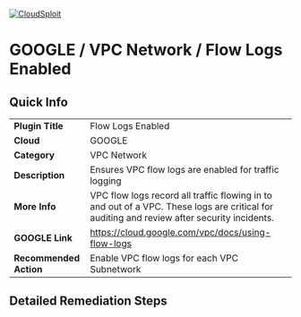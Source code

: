 [![CloudSploit](https://cloudsploit.com/img/logo-new-big-text-100.png "CloudSploit")](https://cloudsploit.com)

# GOOGLE / VPC Network / Flow Logs Enabled

## Quick Info

| | |
|-|-|
| **Plugin Title** | Flow Logs Enabled |
| **Cloud** | GOOGLE |
| **Category** | VPC Network |
| **Description** | Ensures VPC flow logs are enabled for traffic logging |
| **More Info** | VPC flow logs record all traffic flowing in to and out of a VPC. These logs are critical for auditing and review after security incidents. |
| **GOOGLE Link** | https://cloud.google.com/vpc/docs/using-flow-logs |
| **Recommended Action** | Enable VPC flow logs for each VPC Subnetwork |

## Detailed Remediation Steps


